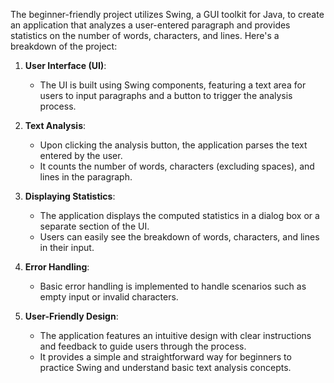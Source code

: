The beginner-friendly project utilizes Swing, a GUI toolkit for Java, to create an application that analyzes a user-entered paragraph and provides statistics on the number of words, characters, and lines. Here's a breakdown of the project:

1. **User Interface (UI)**:
   - The UI is built using Swing components, featuring a text area for users to input paragraphs and a button to trigger the analysis process.

2. **Text Analysis**:
   - Upon clicking the analysis button, the application parses the text entered by the user.
   - It counts the number of words, characters (excluding spaces), and lines in the paragraph.

3. **Displaying Statistics**:
   - The application displays the computed statistics in a dialog box or a separate section of the UI.
   - Users can easily see the breakdown of words, characters, and lines in their input.

4. **Error Handling**:
   - Basic error handling is implemented to handle scenarios such as empty input or invalid characters.
    
5. **User-Friendly Design**:
   - The application features an intuitive design with clear instructions and feedback to guide users through the process.
   - It provides a simple and straightforward way for beginners to practice Swing and understand basic text analysis concepts.
